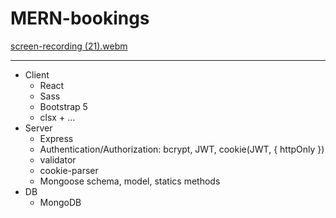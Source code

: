 # MERN-bookings

[screen-recording (21).webm](https://user-images.githubusercontent.com/99029880/229361620-2924dc15-3bef-4f2e-87a9-b708213a0351.webm)

------ 

- Client
    + React
    + Sass
    + Bootstrap 5
    + clsx + ...
- Server
    + Express
    + Authentication/Authorization: bcrypt, JWT, cookie(JWT, { httpOnly })
    + validator
    + cookie-parser
    + Mongoose schema, model, statics methods
- DB
    + MongoDB
